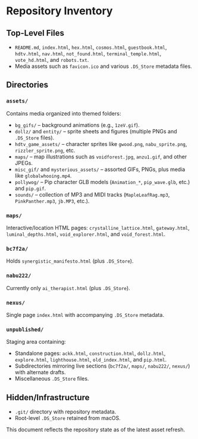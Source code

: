 # Repository Inventory

## Top-Level Files
- `README.md`, `index.html`, `hex.html`, `cosmos.html`, `guestbook.html`, `hdtv.html`, `nav.html`, `not_found.html`, `terminal_temple.html`, `vote_hd.html`, and `robots.txt`.
- Media assets such as `favicon.ico` and various `.DS_Store` metadata files.

## Directories

### `assets/`
Contains media organized into themed folders:
- `bg_gifs/` – background animations (e.g., `1zeV.gif`).
- `dollz/` and `entity/` – sprite sheets and figures (multiple PNGs and `.DS_Store` files).
- `hdtv_game_assets/` – character sprites like `gwood.png`, `nabu_sprite.png`, `rizzler_sprite.png`, etc.
- `maps/` – map illustrations such as `voidforest.jpg`, `anzu1.gif`, and other JPEGs.
- `misc_gif/` and `mysterious_assets/` – assorted GIFs, PNGs, plus media like `globalwhooing.mp4`.
- `pollywog/` – Pip character GLB models (`Animation_*`, `pip_wave.glb`, etc.) and `pip.gif`.
- `sounds/` – collection of MP3 and MIDI tracks (`MapleLeafRag.mp3`, `PinkPanther.mp3`, `jb.MP3`, etc.).

### `maps/`
Interactive/location HTML pages: `crystalline_lattice.html`, `gateway.html`, `luminal_depths.html`, `void_explorer.html`, and `void_forest.html`.

### `bc7f2a/`
Holds `synergistic_manifesto.html` (plus `.DS_Store`).

### `nabu222/`
Currently only `ai_therapist.html` (plus `.DS_Store`).

### `nexus/`
Single page `index.html` with accompanying `.DS_Store` metadata.

### `unpublished/`
Staging area containing:
- Standalone pages: `ackk.html`, `construction.html`, `dollz.html`, `explore.html`, `lighthouse.html`, `old_index.html`, and `pip.html`.
- Subdirectories mirroring live sections (`bc7f2a/`, `maps/`, `nabu222/`, `nexus/`) with alternate drafts.
- Miscellaneous `.DS_Store` files.

## Hidden/Infrastructure
- `.git/` directory with repository metadata.
- Root-level `.DS_Store` retained from macOS.

This document reflects the repository state as of the latest asset refresh.
